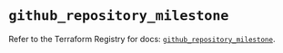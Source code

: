 # `github_repository_milestone`

Refer to the Terraform Registry for docs: [`github_repository_milestone`](https://registry.terraform.io/providers/integrations/github/6.2.0/docs/resources/repository_milestone).
